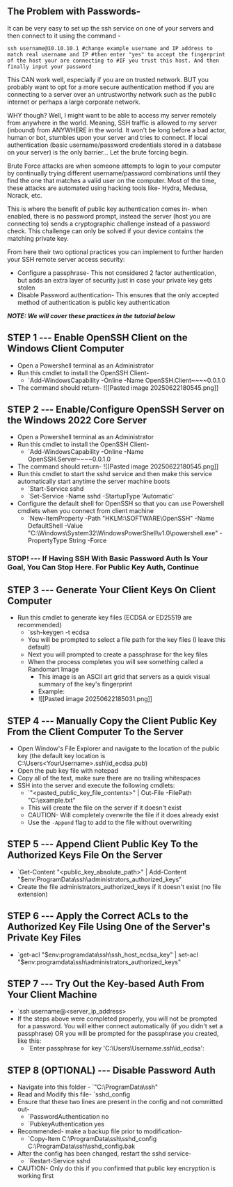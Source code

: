 ## The Problem with Passwords-

It can be very easy to set up the ssh service on one of your servers and then connect to it using the command -

`ssh username@10.10.10.1
#change example username and IP address to match real username and IP
#then enter "yes" to accept the fingerprint of the host your are connecting to
#IF you trust this host. And then finally input your password`

This CAN work well, especially if you are on trusted network. BUT you probably want to opt for a more secure authentication method if you are connecting to a server over an untrustworthy network such as the public internet or perhaps a large corporate network.

WHY though? Well, I might want to be able to access my server remotely from anywhere in the world. Meaning, SSH traffic is allowed to my server (inbound) from ANYWHERE in the world. It won't be long before a bad actor, human or bot, stumbles upon your server and tries to connect. If local authentication (basic username/password credentials stored in a database on your server) is the only barrier... Let the brute forcing begin. 

Brute Force attacks are when someone attempts to login to your computer by continually trying different username/password combinations until they find the one that matches a valid user on the computer. Most of the time, these attacks are automated using hacking tools like- Hydra, Medusa, Ncrack, etc.

This is where the benefit of public key authentication comes in- when enabled, there is no password prompt, instead the server (host you are connecting to) sends a cryptographic challenge instead of a password check. This challenge can only be solved if your device contains the matching private key.

From here their two optional practices you can implement to further harden your SSH remote server access security:

- Configure a passphrase- This not considered 2 factor authentication, but adds an extra layer of security just in case your private key gets stolen 
- Disable Password authentication- This ensures that the only accepted method of authentication is public key authentication

***NOTE: We will cover these practices in the tutorial below***

## STEP 1 --- Enable OpenSSH Client on the Windows Client Computer

- Open a Powershell terminal as an Administrator
- Run this cmdlet to install the OpenSSH Client-
	- `Add-WindowsCapability -Online -Name OpenSSH.Client~~~~0.0.1.0
- The command should return-
	![[Pasted image 20250622180545.png]]


## STEP 2 --- Enable/Configure OpenSSH Server on the Windows 2022 Core Server

- Open a Powershell terminal as an Administrator
- Run this cmdlet to install the OpenSSH Client-
	- `Add-WindowsCapability -Online -Name OpenSSH.Server~~~~0.0.1.0
- The command should return-
	![[Pasted image 20250622180545.png]]
- Run this cmdlet to start the sshd service and then make this service automatically start anytime the server machine boots 
	- `Start-Service sshd
	- `Set-Service -Name sshd -StartupType 'Automatic'
- Configure the default shell for OpenSSH so that you can use Powershell cmdlets when you connect from client machine
	- `New-ItemProperty -Path "HKLM:\SOFTWARE\OpenSSH" -Name DefaultShell -Value "C:\Windows\System32\WindowsPowerShell\v1.0\powershell.exe" -PropertyType String -Force

### STOP! --- If Having SSH With Basic Password Auth Is Your Goal, You Can Stop Here. For Public Key Auth, Continue

## STEP 3 --- Generate Your Client Keys On Client Computer

- Run this cmdlet to generate key files (ECDSA or ED25519 are recommended)
	- `ssh-keygen -t ecdsa
	- You will be prompted to select a file path for the key files (I leave this default)
	- Next you will prompted to create a passphrase for the key files
	- When the process completes you will see something called a Randomart Image
		- This image is an ASCII art grid that servers as a quick visual summary of the key's fingerprint
		- Example:
		- ![[Pasted image 20250622185031.png]]

## STEP 4 --- Manually Copy the Client Public Key From the Client Computer To the Server

- Open Window's File Explorer and navigate to the location of the public key (the default key location is C:\Users\<YourUsername>\.ssh\id_ecdsa.pub)
- Open the pub key file with notepad
- Copy all of the text, make sure there are no trailing whitespaces
- SSH into the server and execute the following cmdlets:
	- `"<pasted_public_key_file_contents>" | Out-File -FilePath "C:\example.txt"
	- This will create the file on the server if it doesn't exist
	- CAUTION- Will completely overwrite the file if it does already exist
	- Use the `-Append` flag to add to the file without overwriting

## STEP 5 --- Append Client Public Key To the Authorized Keys File On the Server

- `Get-Content "<public_key_absolute_path>" | Add-Content "$env:ProgramData\ssh\administrators_authorized_keys"
- Create the file administrators_authorized_keys if it doesn't exist (no file extension)

## STEP 6 --- Apply the Correct ACLs to the Authorized Key File Using One of the Server's Private Key Files

- `get-acl "$env:programdata\ssh\ssh_host_ecdsa_key" | set-acl "$env:programdata\ssh\administrators_authorized_keys"

## STEP 7 --- Try Out the Key-based Auth From Your Client Machine

- `ssh username@<server_ip_address>
- If the steps above were completed properly, you will not be prompted for a password. You will either connect automatically (if you didn't set a passphrase) OR you will be prompted for the passphrase you created, like this:
	- `Enter passphrase for key 'C:\Users\Username\.ssh\id_ecdsa':

## STEP 8 (OPTIONAL) --- Disable Password Auth

- Navigate into this folder -  `"C:\ProgramData\ssh\"
- Read and Modify this file- `sshd_config
- Ensure that these two lines are present in the config and not committed out-
	- `PasswordAuthentication no
	- `PubkeyAuthentication yes
- Recommended- make a backup file prior to modification-
	- `Copy-Item C:\ProgramData\ssh\sshd_config C:\ProgramData\ssh\sshd_config.bak
- After the config has been changed, restart the sshd service-
	- `Restart-Service sshd
- CAUTION- Only do this if you confirmed that public key encryption is working first
